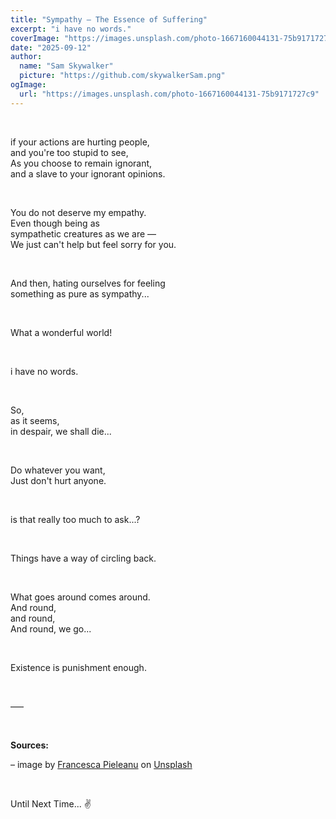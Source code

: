 ```yaml
---
title: "Sympathy — The Essence of Suffering"
excerpt: "i have no words."
coverImage: "https://images.unsplash.com/photo-1667160044131-75b9171727c9"
date: "2025-09-12"
author:
  name: "Sam Skywalker"
  picture: "https://github.com/skywalkerSam.png"
ogImage:
  url: "https://images.unsplash.com/photo-1667160044131-75b9171727c9"
---
```


&nbsp;

if your actions are hurting people,  
and you're too stupid to see,  
As you choose to remain ignorant,  
and a slave to your ignorant opinions.

&nbsp;

You do not deserve my empathy.  
Even though being as  
sympathetic creatures as we are —  
We just can't help but feel sorry for you.

&nbsp;

And then, hating ourselves for feeling  
something as pure as sympathy...

&nbsp;

What a wonderful world\!

&nbsp;

i have no words.

&nbsp;

So,  
as it seems,  
in despair, we shall die...

&nbsp;

Do whatever you want,  
Just don't hurt anyone.

&nbsp;

is that really too much to ask...?

&nbsp;

Things have a way of circling back.

&nbsp;

What goes around comes around.  
And round,  
and round,  
And round, we go...

&nbsp;

Existence is punishment enough.

&nbsp;

–––

&nbsp;

**Sources:**

– image by [Francesca Pieleanu](https://unsplash.com/@francescafrann?utm_content=creditCopyText&utm_medium=referral&utm_source=unsplash) on [Unsplash](https://unsplash.com/photos/a-seat-in-a-car-d3GmCtZzJ_g?utm_content=creditCopyText&utm_medium=referral&utm_source=unsplash)

&nbsp;

Until Next Time... ✌️

&nbsp;
